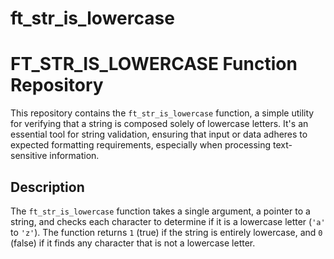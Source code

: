 # ft_str_is_lowercase

# FT_STR_IS_LOWERCASE Function Repository

This repository contains the `ft_str_is_lowercase` function, a simple utility for verifying that a string is composed solely of lowercase letters. It's an essential tool for string validation, ensuring that input or data adheres to expected formatting requirements, especially when processing text-sensitive information.

## Description

The `ft_str_is_lowercase` function takes a single argument, a pointer to a string, and checks each character to determine if it is a lowercase letter (`'a'` to `'z'`). The function returns `1` (true) if the string is entirely lowercase, and `0` (false) if it finds any character that is not a lowercase letter.
